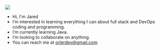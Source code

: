 ![](https://github.com/orlerdev/readmeBanner.png)

- Hi, I'm Jared
- I’m interested in learning everything I can about full stack and DevOps coding and programming.
- I’m currently learning Java.
- I’m looking to collaborate on anything.
- You can reach me at orlerdev@gmail.com
